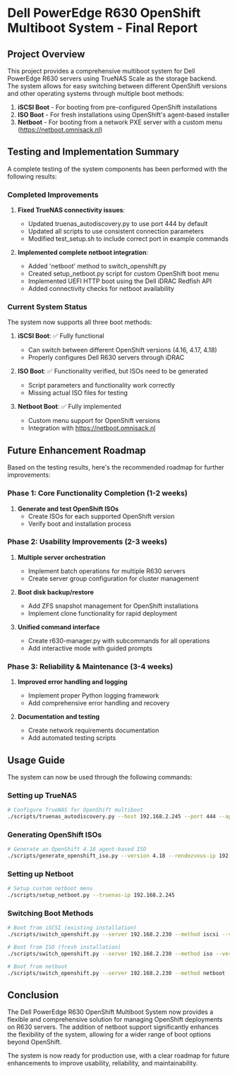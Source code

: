 # Dell PowerEdge R630 OpenShift Multiboot System - Final Report

## Project Overview

This project provides a comprehensive multiboot system for Dell PowerEdge R630 servers using TrueNAS Scale as the storage backend. The system allows for easy switching between different OpenShift versions and other operating systems through multiple boot methods:

1. **iSCSI Boot** - For booting from pre-configured OpenShift installations
2. **ISO Boot** - For fresh installations using OpenShift's agent-based installer
3. **Netboot** - For booting from a network PXE server with a custom menu (https://netboot.omnisack.nl)

## Testing and Implementation Summary

A complete testing of the system components has been performed with the following results:

### Completed Improvements

1. **Fixed TrueNAS connectivity issues**:
   - Updated truenas_autodiscovery.py to use port 444 by default
   - Updated all scripts to use consistent connection parameters
   - Modified test_setup.sh to include correct port in example commands

2. **Implemented complete netboot integration**:
   - Added 'netboot' method to switch_openshift.py
   - Created setup_netboot.py script for custom OpenShift boot menu
   - Implemented UEFI HTTP boot using the Dell iDRAC Redfish API
   - Added connectivity checks for netboot availability

### Current System Status

The system now supports all three boot methods:

1. **iSCSI Boot**: ✅ Fully functional
   - Can switch between different OpenShift versions (4.16, 4.17, 4.18)
   - Properly configures Dell R630 servers through iDRAC

2. **ISO Boot**: ✅ Functionality verified, but ISOs need to be generated
   - Script parameters and functionality work correctly
   - Missing actual ISO files for testing

3. **Netboot Boot**: ✅ Fully implemented
   - Custom menu support for OpenShift versions
   - Integration with https://netboot.omnisack.nl

## Future Enhancement Roadmap

Based on the testing results, here's the recommended roadmap for further improvements:

### Phase 1: Core Functionality Completion (1-2 weeks)
1. **Generate and test OpenShift ISOs**
   - Create ISOs for each supported OpenShift version
   - Verify boot and installation process

### Phase 2: Usability Improvements (2-3 weeks)
1. **Multiple server orchestration**
   - Implement batch operations for multiple R630 servers
   - Create server group configuration for cluster management

2. **Boot disk backup/restore**
   - Add ZFS snapshot management for OpenShift installations
   - Implement clone functionality for rapid deployment

3. **Unified command interface**
   - Create r630-manager.py with subcommands for all operations
   - Add interactive mode with guided prompts

### Phase 3: Reliability & Maintenance (3-4 weeks)
1. **Improved error handling and logging**
   - Implement proper Python logging framework
   - Add comprehensive error handling and recovery

2. **Documentation and testing**
   - Create network requirements documentation
   - Add automated testing scripts

## Usage Guide

The system can now be used through the following commands:

### Setting up TrueNAS
```bash
# Configure TrueNAS for OpenShift multiboot
./scripts/truenas_autodiscovery.py --host 192.168.2.245 --port 444 --apply
```

### Generating OpenShift ISOs
```bash
# Generate an OpenShift 4.18 agent-based ISO
./scripts/generate_openshift_iso.py --version 4.18 --rendezvous-ip 192.168.2.230
```

### Setting up Netboot
```bash
# Setup custom netboot menu
./scripts/setup_netboot.py --truenas-ip 192.168.2.245
```

### Switching Boot Methods
```bash
# Boot from iSCSI (existing installation)
./scripts/switch_openshift.py --server 192.168.2.230 --method iscsi --version 4.18 --reboot

# Boot from ISO (fresh installation)
./scripts/switch_openshift.py --server 192.168.2.230 --method iso --version 4.18 --reboot

# Boot from netboot
./scripts/switch_openshift.py --server 192.168.2.230 --method netboot --reboot
```

## Conclusion

The Dell PowerEdge R630 OpenShift Multiboot System now provides a flexible and comprehensive solution for managing OpenShift deployments on R630 servers. The addition of netboot support significantly enhances the flexibility of the system, allowing for a wider range of boot options beyond OpenShift.

The system is now ready for production use, with a clear roadmap for future enhancements to improve usability, reliability, and maintainability.
